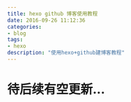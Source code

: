 ```yaml
---
title: hexo github 博客使用教程
date: 2016-09-26 11:12:36
categories:
- blog
tags: 
- hexo
description: "使用hexo+github建博客教程"
---
```

# 待后续有空更新...
